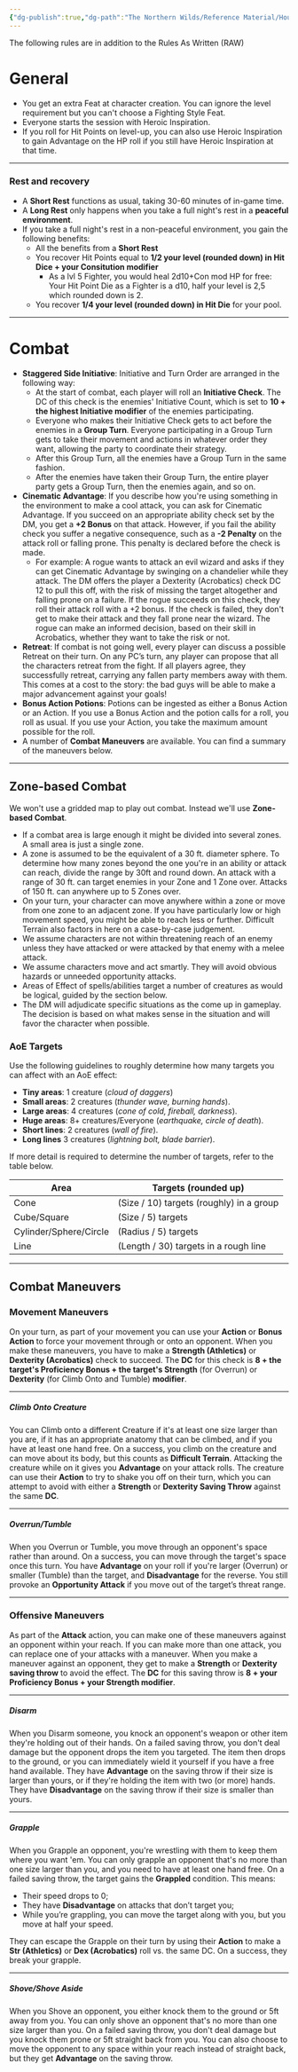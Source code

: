 ```yaml
---
{"dg-publish":true,"dg-path":"The Northern Wilds/Reference Material/House Rules.md","permalink":"/the-northern-wilds/reference-material/house-rules/","tags":["TTRPG/Campaigns/Northern-Wilds","SRD"]}
---
```



The following rules are in addition to the Rules As Written (RAW)

# General
- You get an extra Feat at character creation. You can ignore the level requirement but you can't choose a Fighting Style Feat.
- Everyone starts the session with Heroic Inspiration. 
- If you roll for Hit Points on level-up, you can also use Heroic Inspiration to gain Advantage on the HP roll if you still have Heroic Inspiration at that time.

---
### Rest and recovery
- A **Short Rest** functions as usual, taking 30-60 minutes of in-game time.
- A **Long Rest** only happens when you take a full night's rest in a **peaceful environment**.
- If you take a full night's rest in a non-peaceful environment, you gain the following benefits:
	- All the benefits from a **Short Rest**
	- You recover Hit Points equal to **1/2 your level (rounded down) in Hit Dice + your Consitution modifier**
		- As a lvl 5 Fighter, you would heal 2d10+Con mod HP for free: Your Hit Point Die as a Fighter is a d10, half your level is 2,5 which rounded down is 2.
	- You recover **1/4 your level (rounded down) in Hit Die** for your pool.

---
# Combat
- **Staggered Side Initiative**: Initiative and Turn Order are arranged in the following way:
	- At the start of combat, each player will roll an **Initiative Check**. The DC of this check is the enemies' Initiative Count, which is set to **10 + the highest Initiative modifier** of the enemies participating. 
	- Everyone who makes their Initiative Check gets to act before the enemies in a **Group Turn**. Everyone participating in a Group Turn gets to take their movement and actions in whatever order they want, allowing the party to coordinate their strategy. 
	- After this Group Turn, all the enemies have a Group Turn in the same fashion. 
	- After the enemies have taken their Group Turn, the entire player party gets a Group Turn, then the enemies again, and so on.
- **Cinematic Advantage**: If you describe how you're using something in the environment to make a cool attack, you can ask for Cinematic Advantage. If you succeed on an appropriate ability check set by the DM, you get a **+2 Bonus** on that attack. However, if you fail the ability check you suffer a negative consequence, such as a **-2 Penalty** on the attack roll or falling prone. This penalty is declared before the check is made.
	- For example: A rogue wants to attack an evil wizard and asks if they can get Cinematic Advantage by swinging on a chandelier while they attack. The DM offers the player a Dexterity (Acrobatics) check DC 12 to pull this off, with the risk of missing the target altogether and falling prone on a failure. If the rogue succeeds on this check, they roll their attack roll with a +2 bonus. If the check is failed, they don't get to make their attack and they fall prone near the wizard. The rogue can make an informed decision, based on their skill in Acrobatics, whether they want to take the risk or not.
- **Retreat**: If combat is not going well, every player can discuss a possible Retreat on their turn. On any PC’s turn, any player can propose that all the characters retreat from the fight. If all players agree, they successfully retreat, carrying any fallen party members away with them. This comes at a cost to the story: the bad guys will be able to make a major advancement against your goals!
- **Bonus Action Potions**: Potions can be ingested as either a Bonus Action or an Action. If you use a Bonus Action and the potion calls for a roll, you roll as usual. If you use your Action, you take the maximum amount possible for the roll.
- A number of **Combat Maneuvers** are available. You can find a summary of the maneuvers below.

---
## Zone-based Combat
We won't use a gridded map to play out combat. Instead we'll use **Zone-based Combat**.

- If a combat area is large enough it might be divided into several zones. A small area is just a single zone.
- A zone is assumed to be the equivalent of a 30 ft. diameter sphere. To determine how many zones beyond the one you're in an ability or attack can reach, divide the range by 30ft and round down. An attack with a range of 30 ft. can target enemies in your Zone and 1 Zone over. Attacks of 150 ft. can anywhere up to 5 Zones over.
- On your turn, your character can move anywhere within a zone or move from one zone to an adjacent zone. If you have particularly low or high movement speed, you might be able to reach less or further. Difficult Terrain also factors in here on a case-by-case judgement.
- We assume characters are not within threatening reach of an enemy unless they have attacked or were attacked by that enemy with a melee attack.
- We assume characters move and act smartly. They will avoid obvious hazards or unneeded opportunity attacks.
- Areas of Effect of spells/abilities target a number of creatures as would be logical, guided by the section below.
- The DM will adjudicate specific situations as the come up in gameplay. The decision is based on what makes sense in the situation and will favor the character when possible.

### AoE Targets
Use the following guidelines to roughly determine how many targets you can affect with an AoE effect:
- **Tiny areas**: 1 creature (_cloud of daggers_)
- **Small areas**: 2 creatures (_thunder wave, burning hands_).
- **Large areas**: 4 creatures (_cone of cold, fireball, darkness_).
- **Huge areas**: 8+ creatures/Everyone (_earthquake, circle of death_).
- **Short lines**: 2 creatures (_wall of fire_).
- **Long lines** 3 creatures (_lightning bolt, blade barrier_).

If more detail is required to determine the number of targets, refer to the table below.

| Area                   | Targets (rounded up)                     |
| ---------------------- | ---------------------------------------- |
| Cone                   | (Size / 10) targets (roughly) in a group |
| Cube/Square            | (Size / 5) targets                       |
| Cylinder/Sphere/Circle | (Radius / 5) targets                     |
| Line                   | (Length / 30) targets in a rough line    |

---
## Combat Maneuvers

### Movement Maneuvers
On your turn, as part of your movement you can use your **Action** or **Bonus Action** to force your movement through or onto an opponent. When you make these maneuvers, you have to make a **Strength (Athletics)** or **Dexterity (Acrobatics)** check to succeed. The **DC** for this check is **8 + the target's Proficiency Bonus + the target's Strength** (for Overrun) or **Dexterity** (for Climb Onto and Tumble) **modifier**.

---
##### Climb Onto Creature
You can Climb onto a different Creature if it's at least one size larger than you are, if it has an appropriate anatomy that can be climbed, and if you have at least one hand free. 
On a success, you climb on the creature and can move about its body, but this counts as **Difficult Terrain**. 
Attacking the creature while on it gives you **Advantage** on your attack rolls. 
The creature can use their **Action** to try to shake you off on their turn, which you can attempt to avoid with either a **Strength** or **Dexterity Saving Throw** against the same **DC**.

---
##### Overrun/Tumble
When you Overrun or Tumble, you move through an opponent's space rather than around. 
On a success, you can move through the target's space once this turn. 
You have **Advantage** on your roll if you're larger (Overrun) or smaller (Tumble) than the target, and **Disadvantage** for the reverse. 
You still provoke an **Opportunity Attack** if you move out of the target’s threat range.

---
### Offensive Maneuvers
As part of the **Attack** action, you can make one of these maneuvers against an opponent within your reach. If you can make more than one attack, you can replace one of your attacks with a maneuver. When you make a maneuver against an opponent, they get to make a **Strength** or **Dexterity saving throw** to avoid the effect. The **DC** for this saving throw is **8 + your Proficiency Bonus + your Strength modifier**.

---
##### Disarm
When you Disarm someone, you knock an opponent's weapon or other item they're holding out of their hands. 
On a failed saving throw, you don't deal damage but the opponent drops the item you targeted. The item then drops to the ground, or you can immediately wield it yourself if you have a free hand available. 
They have **Advantage** on the saving throw if their size is larger than yours, or if they're holding the item with two (or more) hands. They have **Disadvantage** on the saving throw if their size is smaller than yours.

---
##### Grapple
When you Grapple an opponent, you're wrestling with them to keep them where you want 'em. 
You can only grapple an opponent that's no more than one size larger than you, and you need to have at least one hand free. On a failed saving throw, the target gains the **Grappled** condition. This means:
- Their speed drops to 0;
- They have **Disadvantage** on attacks that don’t target you;
- While you’re grappling, you can move the target along with you, but you move at half your speed.

They can escape the Grapple on their turn by using their **Action** to make a **Str (Athletics)** or **Dex (Acrobatics)** roll vs. the same DC. On a success, they break your grapple.

---
##### Shove/Shove Aside
When you Shove an opponent, you either knock them to the ground or 5ft away from you.
You can only shove an opponent that's no more than one size larger than you. On a failed saving throw, you don't deal damage but you knock them prone or 5ft straight back from you. 
You can also choose to move the opponent to any space within your reach instead of straight back, but they get **Advantage** on the saving throw.